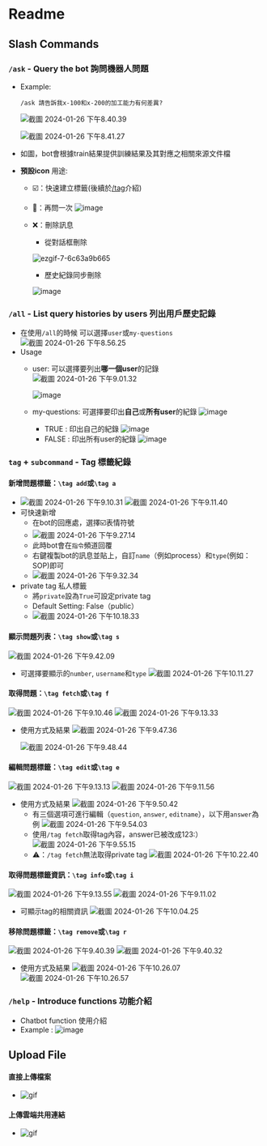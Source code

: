 # Readme
## Slash Commands
### `/ask` - **Query the bot 詢問機器人問題**
* Example: 
   ```
   /ask 請告訴我x-100和x-200的加工能力有何差異?
   ```
   ![截圖 2024-01-26 下午8.40.39](https://hackmd.io/_uploads/rywUdQZqa.png)
   
    ![截圖 2024-01-26 下午8.41.27](https://hackmd.io/_uploads/By_KO7ZqT.png)

* 如圖，bot會根據train結果提供訓練結果及其對應之相關來源文件檔
* **預設icon** 用途: 
    * ☑️：快速建立標籤(後續於[/tag](###Tag標籤)介紹)
    * 🔧：再問一次
    ![image](https://hackmd.io/_uploads/SkZWRHb9a.png)
    * ❌：刪除訊息
        * 從對話框刪除
          
         ![ezgif-7-6c63a9b665](https://hackmd.io/_uploads/B1W8e8Z9a.gif)
        * 歷史紀錄同步刪除
          
         ![image](https://hackmd.io/_uploads/BywcuI-ca.png)



### `/all` -  **List query histories by users 列出用戶歷史記錄**
* 在使用`/all`的時候 可以選擇`user`或`my-questions`
![截圖 2024-01-26 下午8.56.25](https://hackmd.io/_uploads/rJDZhQZ9p.png)
* Usage
    * user: 可以選擇要列出**哪一個user**的記錄
    ![截圖 2024-01-26 下午9.01.32](https://hackmd.io/_uploads/r1YVTXW5a.png)
    
        ![image](https://hackmd.io/_uploads/HkSnNrb5p.png)
        
    * my-questions: 可選擇要印出**自己**或**所有user**的紀錄
     ![image](https://hackmd.io/_uploads/B13fmBbcp.png)
        * TRUE : 印出自己的紀錄
        ![image](https://hackmd.io/_uploads/BJaKHrW9p.png)
        * FALSE : 印出所有user的紀錄
        ![image](https://hackmd.io/_uploads/Hy-KLHWqT.png)

### `tag` + `subcommand` - **Tag 標籤紀錄**
#### 新增問題標籤：`\tag add`或`\tag a`
*  ![截圖 2024-01-26 下午9.10.31](https://hackmd.io/_uploads/Hy73g4b9a.png)
![截圖 2024-01-26 下午9.11.40](https://hackmd.io/_uploads/r1WTl4Z9T.png)
* 可快速新增
    * 在bot的回應處，選擇☑️表情符號
    * ![截圖 2024-01-26 下午9.27.14](https://hackmd.io/_uploads/Bkz57N-ca.png)
    * 此時bot會在`指令`頻道回覆
    * 右鍵複製bot的訊息並貼上，自訂`name`（例如process）和`type`(例如：SOP)即可
    * ![截圖 2024-01-26 下午9.32.34](https://hackmd.io/_uploads/H1iJSVWc6.png)
* private tag 私人標籤 
    * 將`private`設為`True`可設定private tag
    * Default Setting: False（public）
    * ![截圖 2024-01-26 下午10.18.33](https://hackmd.io/_uploads/SJOwkBb56.png)


#### 顯示問題列表：`\tag show`或`\tag s`
![截圖 2024-01-26 下午9.42.09](https://hackmd.io/_uploads/ByJT84ZcT.png)
* 可選擇要顯示的`number`, `username`和`type`
![截圖 2024-01-26 下午10.11.27](https://hackmd.io/_uploads/ByOCpV-qp.png)

#### 取得問題：`\tag fetch`或`\tag f`
![截圖 2024-01-26 下午9.10.46](https://hackmd.io/_uploads/ryteLVbca.png)
![截圖 2024-01-26 下午9.13.33](https://hackmd.io/_uploads/BJf7LVb96.png)
* 使用方式及結果
![截圖 2024-01-26 下午9.47.36](https://hackmd.io/_uploads/HJG7O4Zqp.png)

    ![截圖 2024-01-26 下午9.48.44](https://hackmd.io/_uploads/BypSOEW5a.png)

#### 編輯問題標籤：`\tag edit`或`\tag e`
![截圖 2024-01-26 下午9.13.13](https://hackmd.io/_uploads/S1dMUEb5a.png)
![截圖 2024-01-26 下午9.11.56](https://hackmd.io/_uploads/H1Zz8VW5p.png)
* 使用方式及結果
  ![截圖 2024-01-26 下午9.50.42](https://hackmd.io/_uploads/Hyvp_E-5p.png)
    * 有三個選項可進行編輯（`question`, `answer`, `editname`），以下用`answer`為例
      ![截圖 2024-01-26 下午9.54.03](https://hackmd.io/_uploads/HytKY4b9a.png)
    * 使用`/tag fetch`取得tag內容，answer已被改成123:）
      ![截圖 2024-01-26 下午9.55.15](https://hackmd.io/_uploads/SyWAt4Z9T.png)
    * ⚠️：`/tag fetch`無法取得private tag
      ![截圖 2024-01-26 下午10.22.40](https://hackmd.io/_uploads/HyyBgH-cT.png)


#### 取得問題標籤資訊：`\tag info`或`\tag i`
![截圖 2024-01-26 下午9.13.55](https://hackmd.io/_uploads/Hk548VWqT.png)
![截圖 2024-01-26 下午9.11.02](https://hackmd.io/_uploads/HkVbINb5T.png)
* 可顯示tag的相關資訊
  ![截圖 2024-01-26 下午10.04.25](https://hackmd.io/_uploads/SkkWhV-56.png)


#### 移除問題標籤：`\tag remove`或`\tag r`
![截圖 2024-01-26 下午9.40.39](https://hackmd.io/_uploads/S10tUEZqa.png)
![截圖 2024-01-26 下午9.40.32](https://hackmd.io/_uploads/Hyq5UN-qa.png)
* 使用方式及結果
  ![截圖 2024-01-26 下午10.26.07](https://hackmd.io/_uploads/SyrSZrZ5p.png)
  ![截圖 2024-01-26 下午10.26.57](https://hackmd.io/_uploads/SJ5r-H-cp.png)

### `/help` - **Introduce functions 功能介紹**
* Chatbot function 使用介紹
* Example : 
![image](https://hackmd.io/_uploads/rkPSUO-5p.png)

## **Upload File**
#### 直接上傳檔案
* ![gif](https://i.imgur.com/SOAcSyg.gif)

#### 上傳雲端共用連結
* ![gif](https://i.imgur.com/FIqJIAP.gif)

